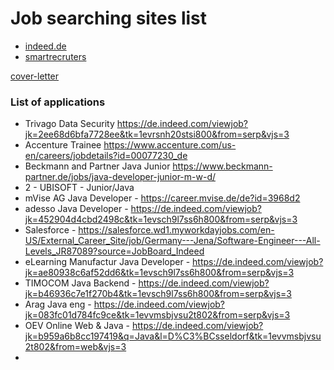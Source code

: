 # Job searching sites list
- [indeed.de](https://indeed.de)
- [smartrecruters](https://smartrecruiters.com)


[cover-letter](notes/old/cover-letter.md)


### List of applications

- Trivago Data Security https://de.indeed.com/viewjob?jk=2ee68d6bfa7728ee&tk=1evrsnh20stsi800&from=serp&vjs=3
- Accenture Trainee  https://www.accenture.com/us-en/careers/jobdetails?id=00077230_de
- Beckmann and Partner Java Junior https://www.beckmann-partner.de/jobs/java-developer-junior-m-w-d/
- 2 - UBISOFT - Junior/Java
- mVise AG Java Developer - https://career.mvise.de/de?id=3968d2
- adesso Java Developer - https://de.indeed.com/viewjob?jk=452904d4cbd2498c&tk=1evsch9l7ss6h800&from=serp&vjs=3
- Salesforce - https://salesforce.wd1.myworkdayjobs.com/en-US/External_Career_Site/job/Germany---Jena/Software-Engineer---All-Levels_JR87089?source=JobBoard_Indeed
- eLearning Manufactur Java Developer - https://de.indeed.com/viewjob?jk=ae80938c6af52dd6&tk=1evsch9l7ss6h800&from=serp&vjs=3
- TIMOCOM Java Backend - https://de.indeed.com/viewjob?jk=b46936c7e1f270b4&tk=1evsch9l7ss6h800&from=serp&vjs=3
- Arag Java eng - https://de.indeed.com/viewjob?jk=083fc01d784fc9ce&tk=1evvmsbjvsu2t802&from=serp&vjs=3
- OEV Online Web & Java - https://de.indeed.com/viewjob?jk=b959a6b8cc197419&q=Java&l=D%C3%BCsseldorf&tk=1evvmsbjvsu2t802&from=web&vjs=3
- 
